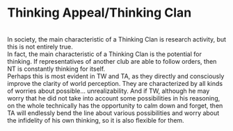 <h1>Thinking Appeal/Thinking Clan</h1>
<br>In society, the main characteristic of a Thinking Clan is research activity, but this is not entirely true.
<br>In fact, the main characteristic of a Thinking Clan is the potential for thinking. If representatives of another club are able to follow orders, then NT is constantly thinking for itself. 
<br>Perhaps this is most evident in TW and TA, as they directly and consciously improve the clarity of world perception. They are characterized by all kinds of worries about possible... unrealizability. And if TW, although he may worry that he did not take into account some possibilities in his reasoning, on the whole technically has the opportunity to calm down and forget, then TA will endlessly bend the line about various possibilities and worry about the infidelity of his own thinking, so it is also flexible for them.
